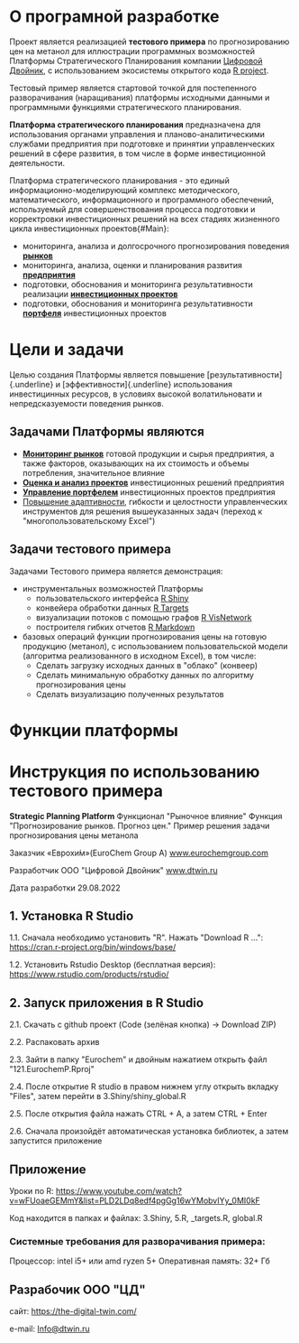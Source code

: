 # О програмной разработке

Проект является реализацией **тестового примера** по прогнозированию цен на метанол для иллюстрации программных возможностей Платформы Стратегического Планирования компании [Цифровой Двойник](openbook.dtwin.ru), с использованием экосистемы открытого кода [R project](https://www.r-project.org/).

Тестовый пример является стартовой точкой для постепенного разворачивания (наращивания) платформы исходными данными и программными функциями стратегического планирования. 

**Платформа стратегического планирования** предназначена для использования органами управления и планово-аналитическими службами предприятия при подготовке и принятии управленческих решений в 
сфере развития, в том числе в форме инвестиционной деятельности.

Платформа стратегического планирования - это единый информационно-моделирующий комплекс методического, математического, информационного и программного обеспечений,
используемый для совершенствования процесса подготовки и корректровки
инвестиционных решений на всех стадиях жизненного цикла инвестиционных
проектов{#Main}:

-   мониторинга, анализа и долгосрочного прогнозирования поведения
    [**рынков**](#MarketData) 
-   мониторинга, анализа, оценки и планирования развития 
    [**предприятия**](#CompanyData)
-   подготовки, обоснования и мониторинга результативности реализации
    [**инвестиционных проектов**](#Projects)
-   подготовки, обоснования и мониторинга результативности
    [**портфеля**](#Portfolio) инвестиционных проектов

# Цели и задачи 

Целью создания Платформы является повышение
[результативности]{.underline} и [эффективности]{.underline}
использования инвестицинных ресурсов, в условиях высокой волатильновати
и непредсказуемости поведения рынков.

## Задачами Платформы являются

-   [**Мониторинг рынков**](#MarketData) готовой продукции и сырья
    предприятия, а также факторов, оказывающих на их стоимость и объемы
    потребления, значительное влияние
-   [**Оценка и анализ проектов**](#Projects) инвестиционных решений предприятия
-   [**Управление портфелем**](#Portfolio) инвестиционных проектов предприятия
-   [Повышение адаптивности](#TR), гибкости и целостности управленческих
    инструментов для решения вышеуказанных задач (переход к "многопользовательскому Excel")
    
## Задачи тестового примера

Задачами Тестового примера является демонстрация:

- инструментальных возможностей Платформы
  + пользовательского интерфейса [R Shiny](https://shiny.rstudio.com/)
  + конвейера обработки данных [R Targets](https://books.ropensci.org/targets/)
  + визуализации потоков с помощью графов [R VisNetwork](https://datastorm-open.github.io/visNetwork/)
  + построителя гибких отчетов [R Markdown](https://rmarkdown.rstudio.com/)
- базовых операций функции прогнозирования цены на готовую продукцию (метанол), с использованием пользовательской модели (алгоритма реализованного в исходном Excel), в том числе:
  + Сделать загрузку исходных данных в "облако" (конвеер)
  + Сделать минимальную обработку данных по алгоритму прогнозирования цены
  + Сделать визуализацию полученных результатов

# Функции платформы



# Инструкция по использованию тестового примера

**Strategic Planning Platform**
Функционал "Рыночное влияние"
Функция "Прогнозирование рынков. Прогноз цен."
Пример решения задачи прогнозирования цены метанола

Заказчик «Еврохи́м»(EuroChem Group A)
www.eurochemgroup.com

Разработчик ООО "Цифровой Двойник"
www.dtwin.ru

Дата разработки 29.08.2022

## 1. Установка R Studio
1.1. Сначала необходимо установить "R". Нажать "Download R ...": https://cran.r-project.org/bin/windows/base/
  
  1.2. Установить Rstudio Desktop (бесплатная версия): https://www.rstudio.com/products/rstudio/
  
  ## 2. Запуск приложения в R Studio
  2.1. Скачать с github проект (Code (зелёная кнопка) -> Download ZIP)

2.2. Распаковать архив

2.3. Зайти в папку "Eurochem" и двойным нажатием открыть файл "121.EurochemP.Rproj"

2.4. После открытие R studio в правом нижнем углу открыть вкладку "Files", затем перейти в 3.Shiny/shiny_global.R

2.5. После открытия файла нажать CTRL + A, а затем CTRL + Enter

2.6. Сначала произойдёт автоматическая установка библиотек, а затем запустится приложение

## Приложение
Уроки по R: https://www.youtube.com/watch?v=wFUoaeGEMmY&list=PLD2LDq8edf4pgGg16wYMobvIYy_0MI0kF

Код находится в папках и файлах: 3.Shiny, 5.R, _targets.R, global.R

### Системные требования для разворачивания примера:
Процессор: intel i5+ или amd ryzen 5+
Оперативная память: 32+ Гб

## Разрабочик ООО "ЦД" 

сайт:   https://the-digital-twin.com/

e-mail: Info@dtwin.ru 
